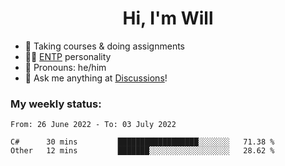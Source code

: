 <h1 align="center">Hi, I'm Will</h1>


-   :seedling: Taking courses & doing assignments
-   :man_scientist: [ENTP](https://www.16personalities.com/entp-personality) personality
-   :man: Pronouns: he/him
-   :thought_balloon: Ask me anything at [Discussions](https://github.com/willjoje/willjoje/discussions/new)!

### My weekly status:
<!--START_SECTION:waka-->

```text
From: 26 June 2022 - To: 03 July 2022

C#      30 mins         ██████████████████░░░░░░░   71.38 %
Other   12 mins         ███████░░░░░░░░░░░░░░░░░░   28.62 %
```

<!--END_SECTION:waka-->
